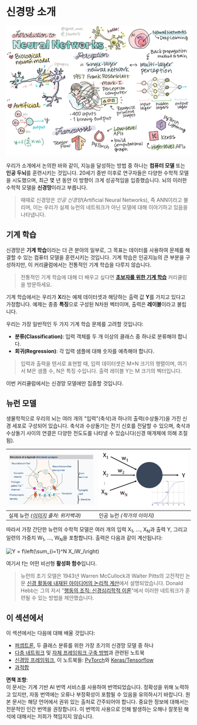 # 신경망 소개

![신경망 소개 내용 요약 그림](../../../../translated_images/ai-neuralnetworks.1c687ae40bc86e834f497844866a26d3e0886650a67a4bbe29442e2f157d3b18.ko.png)

우리가 소개에서 논의한 바와 같이, 지능을 달성하는 방법 중 하나는 **컴퓨터 모델** 또는 **인공 두뇌**를 훈련시키는 것입니다. 20세기 중반 이후로 연구자들은 다양한 수학적 모델을 시도했으며, 최근 몇 년 동안 이 방향이 크게 성공적임을 입증했습니다. 뇌의 이러한 수학적 모델을 **신경망**이라고 부릅니다.

> 때때로 신경망은 *인공 신경망*(Artificial Neural Networks), 즉 ANN이라고 불리며, 이는 우리가 실제 뉴런의 네트워크가 아닌 모델에 대해 이야기하고 있음을 나타냅니다.

## 기계 학습

신경망은 **기계 학습**이라는 더 큰 분야의 일부로, 그 목표는 데이터를 사용하여 문제를 해결할 수 있는 컴퓨터 모델을 훈련시키는 것입니다. 기계 학습은 인공지능의 큰 부분을 구성하지만, 이 커리큘럼에서는 전통적인 기계 학습을 다루지 않습니다.

> 전통적인 기계 학습에 대해 더 배우고 싶다면 **[초보자를 위한 기계 학습](http://github.com/microsoft/ml-for-beginners)** 커리큘럼을 방문하세요.

기계 학습에서는 우리가 **X**라는 예제 데이터셋과 해당하는 출력 값 **Y**를 가지고 있다고 가정합니다. 예제는 종종 **특징**으로 구성된 N차원 벡터이며, 출력은 **레이블**이라고 불립니다.

우리는 가장 일반적인 두 가지 기계 학습 문제를 고려할 것입니다:

* **분류(Classification)**: 입력 객체를 두 개 이상의 클래스 중 하나로 분류해야 합니다.
* **회귀(Regression)**: 각 입력 샘플에 대해 숫자를 예측해야 합니다.

> 입력과 출력을 텐서로 표현할 때, 입력 데이터셋은 M×N 크기의 행렬이며, 여기서 M은 샘플 수, N은 특징 수입니다. 출력 레이블 Y는 M 크기의 벡터입니다.

이번 커리큘럼에서는 신경망 모델에만 집중할 것입니다.

## 뉴런 모델

생물학적으로 우리의 뇌는 여러 개의 "입력"(축삭)과 하나의 출력(수상돌기)을 가진 신경 세포로 구성되어 있습니다. 축삭과 수상돌기는 전기 신호를 전달할 수 있으며, 축삭과 수상돌기 사이의 연결은 다양한 전도도를 나타낼 수 있습니다(신경 매개체에 의해 조절됨).

![뉴런 모델](../../../../translated_images/synapse-wikipedia.ed20a9e4726ea1c6a3ce8fec51c0b9bec6181946dca0fe4e829bc12fa3bacf01.ko.jpg) | ![뉴런 모델](../../../../translated_images/artneuron.1a5daa88d20ebe6f5824ddb89fba0bdaaf49f67e8230c1afbec42909df1fc17e.ko.png)
----|----
실제 뉴런 *([이미지](https://en.wikipedia.org/wiki/Synapse#/media/File:SynapseSchematic_lines.svg) 출처: 위키백과)* | 인공 뉴런 *(작가의 이미지)*

따라서 가장 간단한 뉴런의 수학적 모델은 여러 개의 입력 X<sub>1</sub>, ..., X<sub>N</sub>과 출력 Y, 그리고 일련의 가중치 W<sub>1</sub>, ..., W<sub>N</sub>을 포함합니다. 출력은 다음과 같이 계산됩니다:

<img src="images/netout.png" alt="Y = f\left(\sum_{i=1}^N X_iW_i\right)" width="131" height="53" align="center"/>

여기서 f는 어떤 비선형 **활성화 함수**입니다.

> 뉴런의 초기 모델은 1943년 Warren McCullock과 Walter Pitts의 고전적인 논문 [신경 활동에 내재된 아이디어의 논리적 계산](https://www.cs.cmu.edu/~./epxing/Class/10715/reading/McCulloch.and.Pitts.pdf)에서 설명되었습니다. Donald Hebb는 그의 저서 "[행동의 조직: 신경심리학적 이론](https://books.google.com/books?id=VNetYrB8EBoC)"에서 이러한 네트워크가 훈련될 수 있는 방법을 제안했습니다.

## 이 섹션에서

이 섹션에서는 다음에 대해 배울 것입니다:
* [퍼셉트론](03-Perceptron/README.md), 두 클래스 분류를 위한 가장 초기의 신경망 모델 중 하나
* [다층 네트워크](04-OwnFramework/README.md) 및 [자체 프레임워크 구축 방법](../../../../lessons/3-NeuralNetworks/04-OwnFramework/OwnFramework.ipynb)과 관련된 노트북
* [신경망 프레임워크](05-Frameworks/README.md), 이 노트북들: [PyTorch](../../../../lessons/3-NeuralNetworks/05-Frameworks/IntroPyTorch.ipynb)와 [Keras/Tensorflow](../../../../lessons/3-NeuralNetworks/05-Frameworks/IntroKerasTF.ipynb)
* [과적합](../../../../lessons/3-NeuralNetworks/05-Frameworks)

**면책 조항**:  
이 문서는 기계 기반 AI 번역 서비스를 사용하여 번역되었습니다. 정확성을 위해 노력하고 있지만, 자동 번역에는 오류나 부정확성이 포함될 수 있음을 유의하시기 바랍니다. 원본 문서는 해당 언어에서 권위 있는 출처로 간주되어야 합니다. 중요한 정보에 대해서는 전문적인 인간 번역을 권장합니다. 이 번역의 사용으로 인해 발생하는 오해나 잘못된 해석에 대해서는 저희가 책임지지 않습니다.